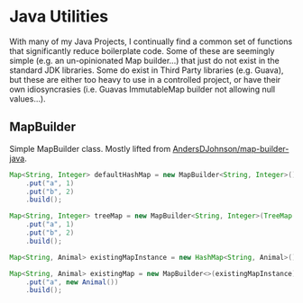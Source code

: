 # Java Utilities

With many of my Java Projects, I continually find a common set of functions that significantly reduce boilerplate code. Some of these are seemingly simple (e.g. an un-opinionated Map builder...) that just do not exist in the standard JDK libraries. Some do exist in Third Party libraries (e.g. Guava), but these are either too heavy to use in a controlled project, or have their own idiosyncrasies (i.e. Guavas ImmutableMap builder not allowing null values...).

## MapBuilder
Simple MapBuilder class. Mostly lifted from [AndersDJohnson/map-builder-java](https://github.com/AndersDJohnson/map-builder-java).

```java
Map<String, Integer> defaultHashMap = new MapBuilder<String, Integer>()
    .put("a", 1)
    .put("b", 2)
    .build();

Map<String, Integer> treeMap = new MapBuilder<String, Integer>(TreeMap.class)
    .put("a", 1)
    .put("b", 2)
    .build();

Map<String, Animal> existingMapInstance = new HashMap<String, Animal>();

Map<String, Animal> existingMap = new MapBuilder<>(existingMapInstance)
    .put("a", new Animal())
    .build();
```
